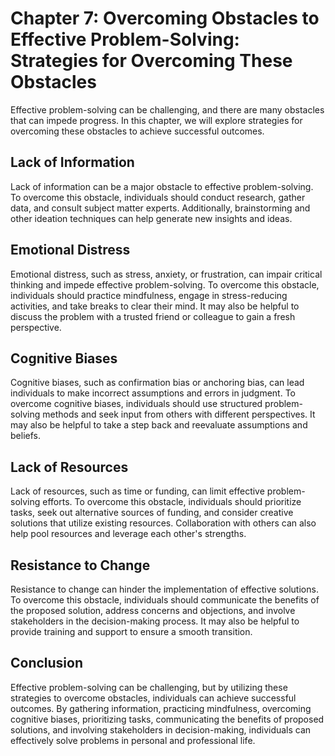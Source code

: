 Chapter 7: Overcoming Obstacles to Effective Problem-Solving: Strategies for Overcoming These Obstacles
=======================================================================================================

Effective problem-solving can be challenging, and there are many obstacles that can impede progress. In this chapter, we will explore strategies for overcoming these obstacles to achieve successful outcomes.

Lack of Information
-------------------

Lack of information can be a major obstacle to effective problem-solving. To overcome this obstacle, individuals should conduct research, gather data, and consult subject matter experts. Additionally, brainstorming and other ideation techniques can help generate new insights and ideas.

Emotional Distress
------------------

Emotional distress, such as stress, anxiety, or frustration, can impair critical thinking and impede effective problem-solving. To overcome this obstacle, individuals should practice mindfulness, engage in stress-reducing activities, and take breaks to clear their mind. It may also be helpful to discuss the problem with a trusted friend or colleague to gain a fresh perspective.

Cognitive Biases
----------------

Cognitive biases, such as confirmation bias or anchoring bias, can lead individuals to make incorrect assumptions and errors in judgment. To overcome cognitive biases, individuals should use structured problem-solving methods and seek input from others with different perspectives. It may also be helpful to take a step back and reevaluate assumptions and beliefs.

Lack of Resources
-----------------

Lack of resources, such as time or funding, can limit effective problem-solving efforts. To overcome this obstacle, individuals should prioritize tasks, seek out alternative sources of funding, and consider creative solutions that utilize existing resources. Collaboration with others can also help pool resources and leverage each other's strengths.

Resistance to Change
--------------------

Resistance to change can hinder the implementation of effective solutions. To overcome this obstacle, individuals should communicate the benefits of the proposed solution, address concerns and objections, and involve stakeholders in the decision-making process. It may also be helpful to provide training and support to ensure a smooth transition.

Conclusion
----------

Effective problem-solving can be challenging, but by utilizing these strategies to overcome obstacles, individuals can achieve successful outcomes. By gathering information, practicing mindfulness, overcoming cognitive biases, prioritizing tasks, communicating the benefits of proposed solutions, and involving stakeholders in decision-making, individuals can effectively solve problems in personal and professional life.
